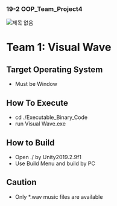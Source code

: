 ### 19-2 OOP_Team_Project4
![제목 없음](https://user-images.githubusercontent.com/62413705/103459850-28fa8e00-4d55-11eb-9091-1d3c62082b9c.png)
# Team 1: Visual Wave

## Target Operating System
 - Must be Window

## How To Execute
 - cd ./Executable_Binary_Code
 - run Visual Wave.exe

## How to Build
 - Open ./ by Unity2019.2.9f1
 - Use Build Menu and build by PC

## Caution
 - Only *.wav music files are available 
